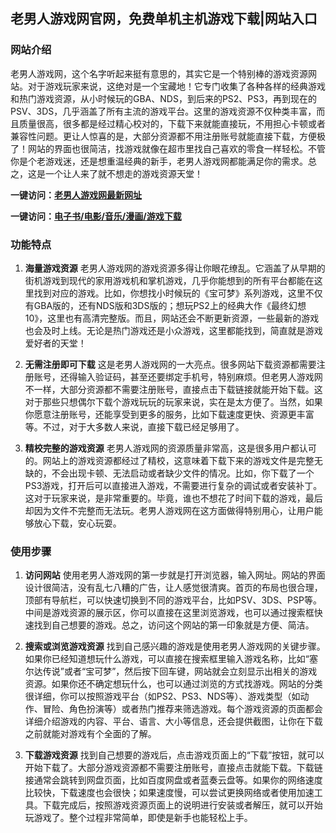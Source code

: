 ## 老男人游戏网官网，免费单机主机游戏下载|网站入口

### 网站介绍
老男人游戏网，这个名字听起来挺有意思的，其实它是一个特别棒的游戏资源网站。对于游戏玩家来说，这绝对是一个宝藏地！它专门收集了各种各样的经典游戏和热门游戏资源，从小时候玩的GBA、NDS，到后来的PS2、PS3，再到现在的PSV、3DS，几乎涵盖了所有主流的游戏平台。这里的游戏资源不仅种类丰富，而且质量很高，很多都是经过精心校对的，下载下来就能直接玩，不用担心卡顿或者兼容性问题。更让人惊喜的是，大部分资源都不用注册账号就能直接下载，方便极了！网站的界面也很简洁，找游戏就像在超市里找自己喜欢的零食一样轻松。不管你是个老游戏迷，还是想重温经典的新手，老男人游戏网都能满足你的需求。总之，这是一个让人来了就不想走的游戏资源天堂！

<p><strong>一键访问：</strong><a href="https://oldmantvg.wwwnav.com/" target="_blank" ><strong>老男人游戏网最新网址</strong></a></p>
<p><strong>一键访问：</strong><a href="https://wangpanziyuan.pages.dev/" target="_blank" ><strong>电子书/电影/音乐/漫画/游戏下载</strong></a></p>

### 功能特点
1. **海量游戏资源**
   老男人游戏网的游戏资源多得让你眼花缭乱。它涵盖了从早期的街机游戏到现代的家用游戏机和掌机游戏，几乎你能想到的所有平台都能在这里找到对应的游戏。比如，你想找小时候玩的《宝可梦》系列游戏，这里不仅有GBA版的，还有NDS版和3DS版的；想玩PS2上的经典大作《最终幻想10》，这里也有高清完整版。而且，网站还会不断更新资源，一些最新的游戏也会及时上线。无论是热门游戏还是小众游戏，这里都能找到，简直就是游戏爱好者的天堂！

2. **无需注册即可下载**
   这是老男人游戏网的一大亮点。很多网站下载资源都需要注册账号，还得输入验证码，甚至还要绑定手机号，特别麻烦。但老男人游戏网不一样，大部分资源都不需要注册账号，直接点击下载链接就能开始下载。这对于那些只想偶尔下载个游戏玩玩的玩家来说，实在是太方便了。当然，如果你愿意注册账号，还能享受到更多的服务，比如下载速度更快、资源更丰富等。不过，对于大多数人来说，直接下载已经足够用了。

3. **精校完整的游戏资源**
   老男人游戏网的资源质量非常高，这是很多用户都认可的。网站上的游戏资源都经过了精校，这意味着下载下来的游戏文件是完整无缺的，不会出现卡顿、无法启动或者缺少文件的情况。比如，你下载了一个PS3游戏，打开后可以直接进入游戏，不需要进行复杂的调试或者安装补丁。这对于玩家来说，是非常重要的。毕竟，谁也不想花了时间下载的游戏，最后却因为文件不完整而无法玩。老男人游戏网在这方面做得特别用心，让用户能够放心下载，安心玩耍。

### 使用步骤
1. **访问网站**
   使用老男人游戏网的第一步就是打开浏览器，输入网址。网站的界面设计很简洁，没有乱七八糟的广告，让人感觉很清爽。首页的布局也很合理，顶部有导航栏，可以快速切换到不同的游戏平台，比如PSV、3DS、PSP等。中间是游戏资源的展示区，你可以直接在这里浏览游戏，也可以通过搜索框快速找到自己想要的游戏。总之，访问这个网站的第一印象就是方便、简洁。

2. **搜索或浏览游戏资源**
   找到自己感兴趣的游戏是使用老男人游戏网的关键步骤。如果你已经知道想玩什么游戏，可以直接在搜索框里输入游戏名称，比如“塞尔达传说”或者“宝可梦”，然后按下回车键，网站就会立刻显示出相关的游戏资源。如果你还不确定想玩什么，也可以通过浏览的方式找游戏。网站的分类很详细，你可以按照游戏平台（如PS2、PS3、NDS等）、游戏类型（如动作、冒险、角色扮演等）或者热门推荐来筛选游戏。每个游戏资源的页面都会详细介绍游戏的内容、平台、语言、大小等信息，还会提供截图，让你在下载之前就能对游戏有个全面的了解。

3. **下载游戏资源**
   找到自己想要的游戏后，点击游戏页面上的“下载”按钮，就可以开始下载了。大部分游戏资源都不需要注册账号，直接点击就能下载。下载链接通常会跳转到网盘页面，比如百度网盘或者蓝奏云盘等。如果你的网络速度比较快，下载速度也会很快；如果速度慢，可以尝试更换网络或者使用加速工具。下载完成后，按照游戏资源页面上的说明进行安装或者解压，就可以开始玩游戏了。整个过程非常简单，即使是新手也能轻松上手。
